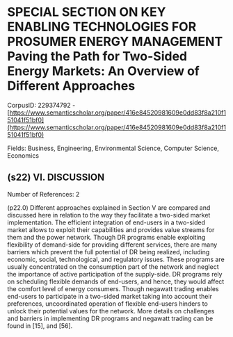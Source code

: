 # SPECIAL SECTION ON KEY ENABLING TECHNOLOGIES FOR PROSUMER ENERGY MANAGEMENT Paving the Path for Two-Sided Energy Markets: An Overview of Different Approaches

CorpusID: 229374792 - [https://www.semanticscholar.org/paper/416e84520981609e0dd83f8a210f151041f51bf0](https://www.semanticscholar.org/paper/416e84520981609e0dd83f8a210f151041f51bf0)

Fields: Business, Engineering, Environmental Science, Computer Science, Economics

## (s22) VI. DISCUSSION
Number of References: 2

(p22.0) Different approaches explained in Section V are compared and discussed here in relation to the way they facilitate a two-sided market implementation. The efficient integration of end-users in a two-sided market allows to exploit their capabilities and provides value streams for them and the power network. Though DR programs enable exploiting flexibility of demand-side for providing different services, there are many barriers which prevent the full potential of DR being realized, including economic, social, technological, and regulatory issues. These programs are usually concentrated on the consumption part of the network and neglect the importance of active participation of the supply-side. DR programs rely on scheduling flexible demands of end-users, and hence, they would affect the comfort level of energy consumers. Though negawatt trading enables end-users to participate in a two-sided market taking into account their preferences, uncoordinated operation of flexible end-users hinders to unlock their potential values for the network. More details on challenges and barriers in implementing DR programs and negawatt trading can be found in [15], and [56].
